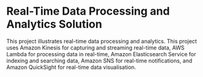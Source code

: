 # Real-Time Data Processing and Analytics Solution
This project illustrates real-time data processing and analytics. This project uses Amazon Kinesis for capturing and streaming real-time data, AWS Lambda for processing data in real-time, Amazon Elasticsearch Service for indexing and searching data, Amazon SNS for real-time notifications, and Amazon QuickSight for real-time data visualisation.
